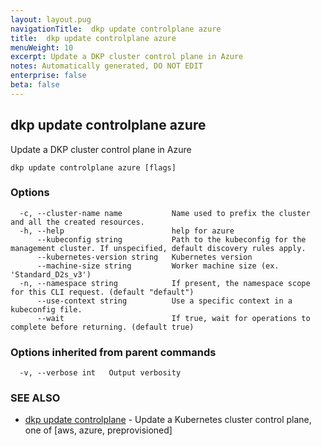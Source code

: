 ```yaml
---
layout: layout.pug
navigationTitle:  dkp update controlplane azure
title:  dkp update controlplane azure
menuWeight: 10
excerpt: Update a DKP cluster control plane in Azure
notes: Automatically generated, DO NOT EDIT
enterprise: false
beta: false
---
```

<!-- vale off -->
<!-- markdownlint-disable -->

## dkp update controlplane azure

Update a DKP cluster control plane in Azure

```
dkp update controlplane azure [flags]
```

### Options

```
  -c, --cluster-name name           Name used to prefix the cluster and all the created resources.
  -h, --help                        help for azure
      --kubeconfig string           Path to the kubeconfig for the management cluster. If unspecified, default discovery rules apply.
      --kubernetes-version string   Kubernetes version
      --machine-size string         Worker machine size (ex. 'Standard_D2s_v3')
  -n, --namespace string            If present, the namespace scope for this CLI request. (default "default")
      --use-context string          Use a specific context in a kubeconfig file.
      --wait                        If true, wait for operations to complete before returning. (default true)
```

### Options inherited from parent commands

```
  -v, --verbose int   Output verbosity
```

### SEE ALSO

* [dkp update controlplane](/dkp/kommander/2.2/cli/dkp/update/controlplane/)	 - Update a Kubernetes cluster control plane, one of [aws, azure, preprovisioned]

